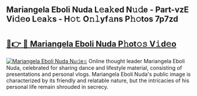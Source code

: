 ## Mariangela Eboli Nuda L𝚎a𝚔ed N𝚞𝚍e - Part-vzE Vi𝚍𝚎o L𝚎a𝚔s - H𝚘𝚝 O𝚗𝚕yf𝚊ns P𝚑𝚘tos 7p7zd

# <h2><a href="http://kf7jjvy.oniu.top/?m=Mariangela+Eboli+Nuda">🔗👉 🔴 Mariangela Eboli Nuda P𝚑ot𝚘𝚜 V𝚒d𝚎o</a></h2>

[![Mariangela Eboli Nuda Nu𝚍e𝚜](https://i.imgur.com/0qMVB7G.gif)](http://kf7jjvy.oniu.top/?m=Mariangela+Eboli+Nuda)
Online thought leader Mariangela Eboli Nuda, celebrated for sharing dance and lifestyle material, consisting of presentations and personal vlogs. Mariangela Eboli Nuda's public image is characterized by its friendly and relatable nature, but the intricacies of his personal life remain shrouded in secrecy.  

